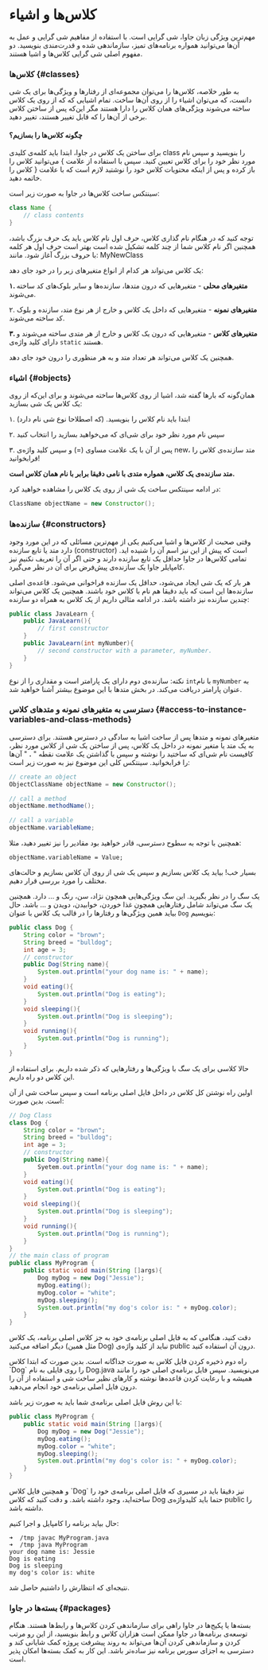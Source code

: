 # کلاس‌ها و اشیاء

مهم‌ترین ویژگی زبان جاوا، شی گرایی است. با استفاده از مفاهیم شی گرایی و عمل به آن‌ها می‌توانید همواره برنامه‌های تمیز، سازماندهی شده‌ و قدرت‌مندی بنویسید. دو مفهوم اصلی شی گرایی کلاس‌ها و اشیا هستند. 

### کلاس‌ها {#classes}

به طور خلاصه، کلاس‌‌ها را می‌توان مجموعه‌ای از رفتارها و ویژگی‌ها برای یک شی دانست، که می‌توان اشیاء را از روی آن‌ها ساخت. تمام اشیایی که که از روی یک کلاس ساخته می‌شوند ویژگی‌های همان کلاس را دارا هستند مگر این‌که پس از ساختن کلاس برخی از آن‌ها را که قابل تغییر هستند، تغییر دهید.

#### چگونه کلاس‌ها را بسازیم؟

برای ساختن یک کلاس در جاوا، ابتدا باید کلمه‌ی کلیدی class را بنویسید و سپس نام مورد نظر خود را برای کلاس تعیین کنید. سپس با استفاده از علامت } می‌توانید کلاس را باز کرده و پس از اینکه محتویات کلاس خود را نوشتید لازم است که با علامت { کلاس را خاتمه دهید.

سینتکس ساخت کلاس‌ها در جاوا به صورت زیر است:

```java
class Name {
    // class contents
}
```

توجه کنید که در هنگام نام گذاری کلاس، حرف اول نام کلاس باید یک حرف بزرگ باشد، همچنین اگر نام کلاس شما از چند کلمه تشکیل شده است بهتر است حرف اول هر کلمه با حروف بزرگ آغاز شود. مانند: MyNewClass

یک کلاس می‌تواند هر کدام از انواع متغیرهای زیر را در خود جای دهد:

**۱. متغیرهای محلی** - متغیرهایی که درون متدها، سازنده‌ها و سایر بلوک‌های کد ساخته می‌شوند.

۲. **متغیرهای نمونه** - متغیرهایی که داخل یک کلاس و خارج از هر نوع متد، سازنده و بلوک کد ساخته می‌شوند.

**۳. متغیرهای کلاس** - متغیرهایی که درون یک کلاس و خارج از هر متدی ساخته می‌شوند و دارای کلید واژه‌ی `static` هستند.

همچنین یک کلاس می‌تواند هر تعداد متد و به هر منظوری را درون خود جای دهد.

### اشیاء {#objects}

همان‌گونه که بارها گفته شد، اشیا از روی کلاس‌ها ساخته می‌شوند و برای این‌که از روی یک کلاس یک شی بسازید:

 ۱. ابتدا باید نام کلاس را بنویسید. \(که اصطلاحا نوع شی نام دارد\)

۲. سپس نام مورد نظر خود برای شی‌ای که می‌خواهید بسازید را انتخاب کنید

۳. پس از آن با یک علامت مساوی \(=\) و سپس کلید واژه‌ی new، متد سازنده‌ی کلاس را فرابخوانید!

**متد سازنده‌ی یک کلاس، همواره متدی با نامی دقیقا برابر با نام همان کلاس است.** 

در  ادامه سینتکس ساخت یک شی از روی یک کلاس را مشاهده خواهید کرد:

```java
ClassName objectName = new Constructor();
```

### سازنده‌ها {#constructors}

وقتی صحبت از کلاس‌ها و اشیا می‌کنیم یکی از مهم‌ترین مسائلی که در این مورد وجود دارد متد یا تابع سازنده \(constructor\) است که پیش از این نیز اسم آن را شنیده اید. تمامی کلاس‌ها در جاوا حداقل یک تابع سازنده دارند و حتی اگر آن را تعریف نکنیم نیز کامپایلر جاوا یک سازنده‌ی پیش‌فرض برای آن در نظر می‌گیرد.

هر بار که یک شی ایجاد می‌شود، حداقل یک سازنده فراخوانی می‌شود. قاعده‌ی اصلی سازنده‌ها این است که باید دقیقا هم نام با کلاس خود باشند. همچنین یک کلاس می‌تواند چندین سازنده نیز داشته باشد. در ادامه مثالی داریم از یک کلاس به همراه دو سازنده:



```java
public class JavaLearn {
    public JavaLearn(){
        // first constructor
    }
    public JavaLearn(int myNumber){
        // second constructor with a parameter, myNumber.
    }
}
```



نکته: سازنده‌ی دوم دارای یک پارامتر است و مقداری را از نوع `int`با نام `myNumber` به عنوان پارامتر دریافت می‌کند. در بخش متدها با این موضوع بیشتر آشنا خواهید شد.

### دسترسی به متغیرهای نمونه و متدهای کلاس {#access-to-instance-variables-and-class-methods}

متغیرهای نمونه و متدها پس از ساخت اشیا به سادگی در دسترس هستند. برای دسترسی به یک متد یا متغیر نمونه در داخل یک کلاس، پس از ساختن یک شی از کلاس مورد نظر، کافیست نام شی‌ای که ساختید را نوشته و سپس با گذاشتن یک علامت نقطه " **.** " آن‌ها را فرابخوانید. سینتکس کلی این موضوع نیز به صورت زیر است:

```java
// create an object
ObjectClassName objectName = new Constructor();

// call a method
objectName.methodName();

// call a variable
objectName.variableName;
```

همچنین با توجه به سطوح دسترسی، قادر خواهید بود مقادیر را نیز تغییر دهید، مثلا:

```text
objectName.variableName = Value;
```

بسیار خب! بیاید یک کلاس بسازیم و سپس یک شی از روی آن کلاس بسازیم و حالت‌های مختلف را مورد بررسی قرار دهیم.

 یک سگ را در نظر بگیرید. این سگ ویژگی‌هایی همچون نژاد، سن، رنگ و ... دارد. همچنین یک سگ می‌تواند شامل رفتارهایی همچون غذا خوردن، خوابیدن، دویدن و ... باشد. حال بیاید همین ویژگی‌ها و رفتارها را در قالب یک کلاس با عنوان `Dog` بنویسیم:



```java
public class Dog {
    String color = "brown";
    String breed = "bulldog";
    int age = 3;
    // constructor
    public Dog(String name){
        System.out.println("your dog name is: " + name);
    }
    void eating(){
        System.out.println("Dog is eating");
    }
    void sleeping(){
        System.out.println("Dog is sleeping");
    }
    void running(){
        System.out.println("Dog is running");
    } 
}
```



حالا کلاسی برای یک سگ با ویژگی‌ها و رفتارهایی که ذکر شده داریم. برای استفاده از این کلاس دو راه داریم.

 اولین راه نوشتن کل کلاس در داخل فایل اصلی برنامه است و سپس ساخت شی از آن است. بدین صورت:



```java
// Dog Class
class Dog {
    String color = "brown";
    String breed = "bulldog";
    int age = 3;
    // constructor
    public Dog(String name){
        Syetem.out.println("your dog name is: " + name);
    }
    void eating(){
        System.out.println("Dog is eating");
    }
    void sleeping(){
        System.out.println("Dog is sleeping");
    }
    void running(){
        System.out.println("Dog is running");
    } 
}
// the main class of program
public class MyProgram {
    public static void main(String []args){
        Dog myDog = new Dog("Jessie");
        myDog.eating();
        myDog.color = "white";
        myDog.sleeping();
        System.out.println("my dog's color is: " + myDog.color);
    }
}
```



دقت کنید، هنگامی که به فایل اصلی برنامه‌ی خود به جز کلاس اصلی برنامه، یک کلاس دیگر اضافه می‌کنید \(مثل همین Dog\) نباید از کلید واژه‌ی public درون آن استفاده کنید.

راه دوم ذخیره کردن فایل کلاس به صورت جداگانه است. بدین صورت که ابتدا کلاس \`Dog\` را روی فایلی به نام Dog.java می‌نویسید. سپس فایل برنامه‌ي اصلی خود را مانند همیشه و با رعایت کردن قاعده‌ها نوشته و کارهای نظیر ساخت شی و استفاده از آن را درون فایل اصلی برنامه‌ی خود انجام می‌دهید.

با این روش فایل اصلی برنامه‌ی شما باید به صورت زیر باشد:



```java
public class MyProgram {
    public static void main(String []args){
        Dog myDog = new Dog("Jessie");
        myDog.eating();
        myDog.color = "white";
        myDog.sleeping();
        System.out.println("my dog's color is: " + myDog.color);
    }
}
```



و همچنین  فایل کلاس \`Dog\` نیز دقیقا باید در مسیری که فایل اصلی برنامه‌ی خود را ساخته‌اید، وجود داشته باشد. و  دقت کنید که کلاس Dog حتما باید کلیدواژه‌ی public را داشته باشد.

حال بیاید برنامه را کامپایل و اجرا کنیم:

```text
➜  /tmp javac MyProgram.java 
➜  /tmp java MyProgram 
your dog name is: Jessie
Dog is eating
Dog is sleeping
my dog's color is: white
```

نتیجه‌ای که انتظارش را داشتیم حاصل شد.

### بسته‌ها در جاوا {#packages}

بسته‌ها یا پکیج‌ها در جاوا راهی برای سازماندهی کردن کلاس‌ها و رابط‌ها هستند. هنگام توسعه‌ی برنامه‌‌ها در جاوا ممکن است هزاران کلاس و رابط بنویسید، از این رو مرتب کردن و سازماندهی کردن آن‌ها می‌تواند به روند پیشرفت پروژه کمک شایانی کند و دسترسی به اجزای سورس برنامه نیز ساده‌تر باشد. این کار به کمک بسته‌ها امکان پذیر است.

